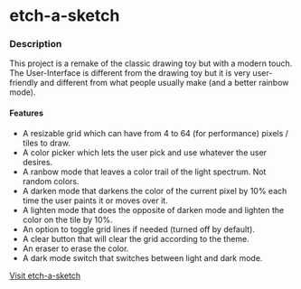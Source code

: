 # etch-a-sketch

### Description

This project is a remake of the classic drawing toy but with a modern touch. The User-Interface is different from the drawing toy but it is very user-friendly and different from what people usually make (and a better rainbow mode).


#### Features
- A resizable grid which can have from 4 to 64 (for performance) pixels / tiles to draw.
- A color picker which lets the user pick and use whatever the user desires.
- A ranbow mode that leaves a color trail of the light spectrum. Not random colors.
- A darken mode that darkens the color of the current pixel by 10% each time the user paints it or moves over it.
- A lighten mode that does the opposite of darken mode and lighten the color on the tile by 10%.
- An option to toggle grid lines if needed (turned off by default).
- A clear button that will clear the grid according to the theme.
- An eraser to erase the color.
- A dark mode switch that switches between light and dark mode.

[Visit etch-a-sketch](https://tr1ckypumpk1n.github.io/etch-a-sketch/)
